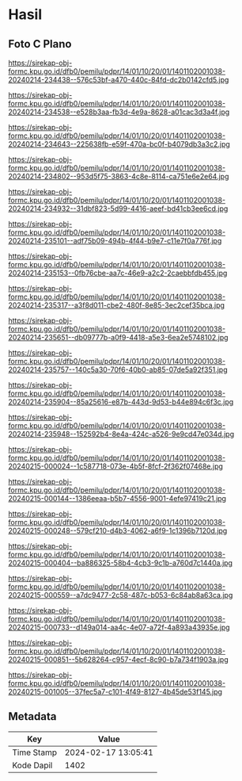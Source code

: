 # Hasil

## Foto C Plano

https://sirekap-obj-formc.kpu.go.id/dfb0/pemilu/pdpr/14/01/10/20/01/1401102001038-20240214-234438--576c53bf-a470-440c-84fd-dc2b0142cfd5.jpg

https://sirekap-obj-formc.kpu.go.id/dfb0/pemilu/pdpr/14/01/10/20/01/1401102001038-20240214-234538--e528b3aa-fb3d-4e9a-8628-a01cac3d3a4f.jpg

https://sirekap-obj-formc.kpu.go.id/dfb0/pemilu/pdpr/14/01/10/20/01/1401102001038-20240214-234643--225638fb-e59f-470a-bc0f-b4079db3a3c2.jpg

https://sirekap-obj-formc.kpu.go.id/dfb0/pemilu/pdpr/14/01/10/20/01/1401102001038-20240214-234802--953d5f75-3863-4c8e-8114-ca751e6e2e64.jpg

https://sirekap-obj-formc.kpu.go.id/dfb0/pemilu/pdpr/14/01/10/20/01/1401102001038-20240214-234932--31dbf823-5d99-4416-aeef-bd41cb3ee6cd.jpg

https://sirekap-obj-formc.kpu.go.id/dfb0/pemilu/pdpr/14/01/10/20/01/1401102001038-20240214-235101--adf75b09-494b-4f44-b9e7-c11e7f0a776f.jpg

https://sirekap-obj-formc.kpu.go.id/dfb0/pemilu/pdpr/14/01/10/20/01/1401102001038-20240214-235153--0fb76cbe-aa7c-46e9-a2c2-2caebbfdb455.jpg

https://sirekap-obj-formc.kpu.go.id/dfb0/pemilu/pdpr/14/01/10/20/01/1401102001038-20240214-235317--a3f8d011-cbe2-480f-8e85-3ec2cef35bca.jpg

https://sirekap-obj-formc.kpu.go.id/dfb0/pemilu/pdpr/14/01/10/20/01/1401102001038-20240214-235651--db09777b-a0f9-4418-a5e3-6ea2e5748102.jpg

https://sirekap-obj-formc.kpu.go.id/dfb0/pemilu/pdpr/14/01/10/20/01/1401102001038-20240214-235757--140c5a30-70f6-40b0-ab85-07de5a92f351.jpg

https://sirekap-obj-formc.kpu.go.id/dfb0/pemilu/pdpr/14/01/10/20/01/1401102001038-20240214-235904--85a25616-e87b-443d-9d53-b44e894c6f3c.jpg

https://sirekap-obj-formc.kpu.go.id/dfb0/pemilu/pdpr/14/01/10/20/01/1401102001038-20240214-235948--152592b4-8e4a-424c-a526-9e9cd47e034d.jpg

https://sirekap-obj-formc.kpu.go.id/dfb0/pemilu/pdpr/14/01/10/20/01/1401102001038-20240215-000024--1c587718-073e-4b5f-8fcf-2f362f07468e.jpg

https://sirekap-obj-formc.kpu.go.id/dfb0/pemilu/pdpr/14/01/10/20/01/1401102001038-20240215-000144--1386eeaa-b5b7-4556-9001-4efe97419c21.jpg

https://sirekap-obj-formc.kpu.go.id/dfb0/pemilu/pdpr/14/01/10/20/01/1401102001038-20240215-000248--579cf210-d4b3-4062-a6f9-1c1396b7120d.jpg

https://sirekap-obj-formc.kpu.go.id/dfb0/pemilu/pdpr/14/01/10/20/01/1401102001038-20240215-000404--ba886325-58b4-4cb3-9c1b-a760d7c1440a.jpg

https://sirekap-obj-formc.kpu.go.id/dfb0/pemilu/pdpr/14/01/10/20/01/1401102001038-20240215-000559--a7dc9477-2c58-487c-b053-6c84ab8a63ca.jpg

https://sirekap-obj-formc.kpu.go.id/dfb0/pemilu/pdpr/14/01/10/20/01/1401102001038-20240215-000733--d149a014-aa4c-4e07-a72f-4a893a43935e.jpg

https://sirekap-obj-formc.kpu.go.id/dfb0/pemilu/pdpr/14/01/10/20/01/1401102001038-20240215-000851--5b628264-c957-4ecf-8c90-b7a734f1903a.jpg

https://sirekap-obj-formc.kpu.go.id/dfb0/pemilu/pdpr/14/01/10/20/01/1401102001038-20240215-001005--37fec5a7-c101-4f49-8127-4b45de53f145.jpg


## Metadata

| Key        | Value               |
| ---------- | ------------------- |
| Time Stamp | 2024-02-17 13:05:41 |
| Kode Dapil | 1402                |



